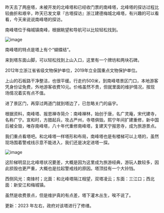 昨天去了两座塔，未被开发的北峰塔和已经收门票的南峰塔，北峰塔的探访过程比较曲折和艰辛，昨天已发文章『古塔探访』浙江建德梅城北峰塔，有兴趣的可以看看，今天来说说南峰塔的探访。

 

南峰塔位于梅城镇南峰，根据眺望和导航可以比较轻松找到。

![image](https://github.com/jdzj/ji/assets/2352309/a5c458fd-4af7-4f21-a0bc-d8dc8ce1f694)


南峰塔的特点是塔上有个“蝴蝶结”。

来到塔东面山脚，可以轻松找到上山入口，这里有一个牌坊和两块石碑。

2012年立浙江省省级文物保护单位，2019年立全国重点文物保护单位。

上山的石板路干净整洁，也很平缓。行走约500米，到南峰塔景区门口，本地游客凭身份证免费，外地游客收费10元。价格虽然不贵，但就里面的维护情况，按现场情况着实有点不值。

进了景区门，再穿过两道门就到塔边了，已忽略关门的庙宇。

 

根据资料，南峰塔、报恩禅寺简介：南峰禅林，始创于唐，名广灵庵，宋代建寺，名称广宁。宣和时，方腊起兵，攻占严州，寺塔俱毁。熙宁年间扩建重修，新中国后被全毁，唯存南峰塔，八十年代重修南峰塔，复建天宁报恩寺，成为旅游景点。

 

我们重点看塔吧。和北峰塔一样塔形和布局，南峰塔也是有楼梯可以上塔的，虽然现场围着警戒线示意不能进入，我们还是决定进塔一探。

![image](https://github.com/jdzj/ji/assets/2352309/720fe465-fbfb-4d58-b11e-3043412d595c)


这阶梯明显比北峰塔状况要差，大概是因为这里成为旅游经典，游玩人数较多，因此损毁也更严重，大概也是拉起警戒线的原因。塔顶挂有一个大铃铛。

 

西侧风光：南锋村；北面：和北峰塔隔江相望，双塔凌云；东面：三江口；西北面：新安江和梅城镇。

 

虽然是收费景点，但是维护真的有点差，塔下灌木丛生，唉不说了。

更新：2023 年左右，政府对该塔进行了修缮。
<!-- ##{"timestamp":1599977964}## -->